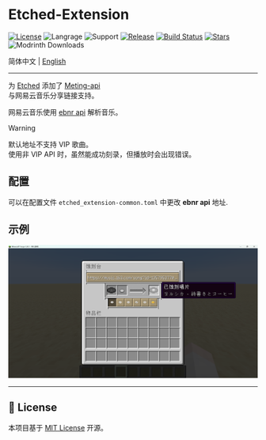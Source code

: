 # Etched-Extension

[![License](https://img.shields.io/github/license/XiYang6666/etched-extension)](LICENSE)
![Langrage](https://img.shields.io/badge/langrage-Kotlin-7f52ff?logo=kotlin)
![Support](https://img.shields.io/badge/supprot-forge_1.20.1_|_neoforge_1.21.1-d7742f)
[![Release](https://img.shields.io/github/v/release/XiYang6666/etched-extension)](https://github.com/XiYang6666/etched-extension/releases)
[![Build Status](https://img.shields.io/github/actions/workflow/status/XiYang6666/etched-extension/build.yml?branch=1.20.1)](https://github.com/XiYang6666/etched-extension/actions)
[![Stars](https://img.shields.io/github/stars/XiYang6666/etched-extension?style=social)](https://github.com/XiYang6666/etched-extension/stargazers)
![Modrinth Downloads](https://img.shields.io/modrinth/dt/etched-extension?logo=modrith)

简体中文 | [English](/docs/README-en.md)

---

为 [Etched](https://github.com/jacksonhardaway/etched) 添加了 [Meting-api](https://github.com/injahow/meting-api)  
与网易云音乐分享链接支持。

网易云音乐使用 [ebnr api](https://github.com/XiYang6666/EvenBetterNeteaseResolver) 解析音乐。

> [!WARNING]
> 默认地址不支持 VIP 歌曲。  
> 使用非 VIP API 时，虽然能成功刻录，但播放时会出现错误。

## 配置
可以在配置文件 `etched_extension-common.toml` 中更改 **ebnr api** 地址.

## 示例
![example](docs/example.png)

---

## 📜 License
本项目基于 [MIT License](LICENSE) 开源。
